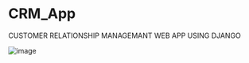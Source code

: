 # CRM_App


CUSTOMER RELATIONSHIP MANAGEMANT WEB APP USING DJANGO 

![image](https://github.com/Pramod025/CRM_App/assets/57028365/cae9b739-78f7-4156-908d-791806298566)
